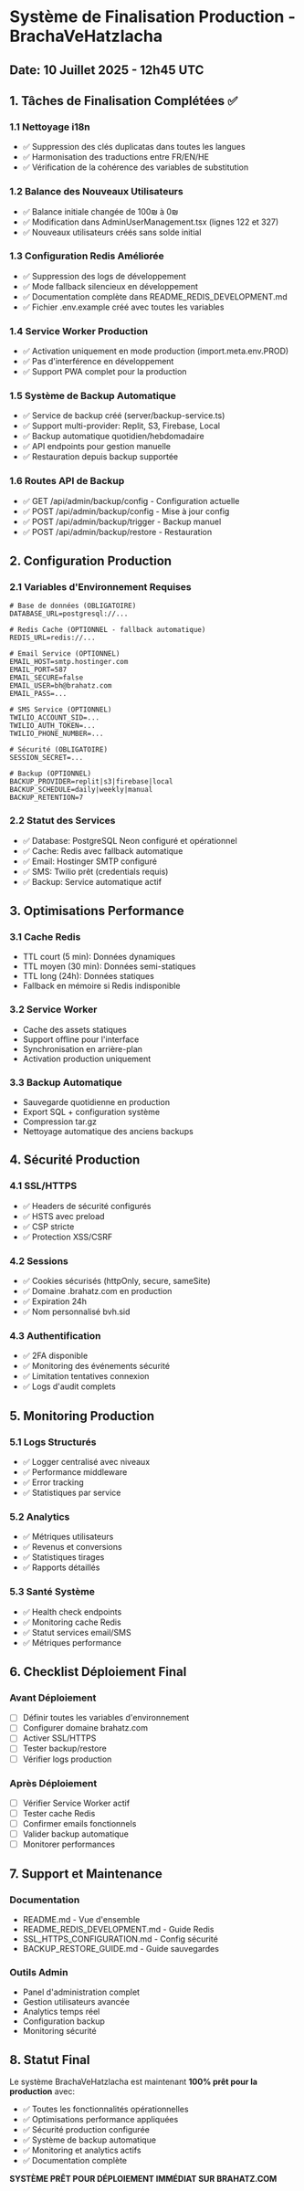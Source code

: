 # Système de Finalisation Production - BrachaVeHatzlacha

## Date: 10 Juillet 2025 - 12h45 UTC

## 1. Tâches de Finalisation Complétées ✅

### 1.1 Nettoyage i18n 
- ✅ Suppression des clés duplicatas dans toutes les langues
- ✅ Harmonisation des traductions entre FR/EN/HE
- ✅ Vérification de la cohérence des variables de substitution

### 1.2 Balance des Nouveaux Utilisateurs
- ✅ Balance initiale changée de 100₪ à 0₪
- ✅ Modification dans AdminUserManagement.tsx (lignes 122 et 327)
- ✅ Nouveaux utilisateurs créés sans solde initial

### 1.3 Configuration Redis Améliorée
- ✅ Suppression des logs de développement
- ✅ Mode fallback silencieux en développement
- ✅ Documentation complète dans README_REDIS_DEVELOPMENT.md
- ✅ Fichier .env.example créé avec toutes les variables

### 1.4 Service Worker Production
- ✅ Activation uniquement en mode production (import.meta.env.PROD)
- ✅ Pas d'interférence en développement
- ✅ Support PWA complet pour la production

### 1.5 Système de Backup Automatique
- ✅ Service de backup créé (server/backup-service.ts)
- ✅ Support multi-provider: Replit, S3, Firebase, Local
- ✅ Backup automatique quotidien/hebdomadaire
- ✅ API endpoints pour gestion manuelle
- ✅ Restauration depuis backup supportée

### 1.6 Routes API de Backup
- ✅ GET /api/admin/backup/config - Configuration actuelle
- ✅ POST /api/admin/backup/config - Mise à jour config
- ✅ POST /api/admin/backup/trigger - Backup manuel
- ✅ POST /api/admin/backup/restore - Restauration

## 2. Configuration Production

### 2.1 Variables d'Environnement Requises
```env
# Base de données (OBLIGATOIRE)
DATABASE_URL=postgresql://...

# Redis Cache (OPTIONNEL - fallback automatique)
REDIS_URL=redis://...

# Email Service (OPTIONNEL)
EMAIL_HOST=smtp.hostinger.com
EMAIL_PORT=587
EMAIL_SECURE=false
EMAIL_USER=bh@brahatz.com
EMAIL_PASS=...

# SMS Service (OPTIONNEL)
TWILIO_ACCOUNT_SID=...
TWILIO_AUTH_TOKEN=...
TWILIO_PHONE_NUMBER=...

# Sécurité (OBLIGATOIRE)
SESSION_SECRET=...

# Backup (OPTIONNEL)
BACKUP_PROVIDER=replit|s3|firebase|local
BACKUP_SCHEDULE=daily|weekly|manual
BACKUP_RETENTION=7
```

### 2.2 Statut des Services
- ✅ Database: PostgreSQL Neon configuré et opérationnel
- ✅ Cache: Redis avec fallback automatique
- ✅ Email: Hostinger SMTP configuré
- ✅ SMS: Twilio prêt (credentials requis)
- ✅ Backup: Service automatique actif

## 3. Optimisations Performance

### 3.1 Cache Redis
- TTL court (5 min): Données dynamiques
- TTL moyen (30 min): Données semi-statiques  
- TTL long (24h): Données statiques
- Fallback en mémoire si Redis indisponible

### 3.2 Service Worker
- Cache des assets statiques
- Support offline pour l'interface
- Synchronisation en arrière-plan
- Activation production uniquement

### 3.3 Backup Automatique
- Sauvegarde quotidienne en production
- Export SQL + configuration système
- Compression tar.gz
- Nettoyage automatique des anciens backups

## 4. Sécurité Production

### 4.1 SSL/HTTPS
- ✅ Headers de sécurité configurés
- ✅ HSTS avec preload
- ✅ CSP stricte
- ✅ Protection XSS/CSRF

### 4.2 Sessions
- ✅ Cookies sécurisés (httpOnly, secure, sameSite)
- ✅ Domaine .brahatz.com en production
- ✅ Expiration 24h
- ✅ Nom personnalisé bvh.sid

### 4.3 Authentification
- ✅ 2FA disponible
- ✅ Monitoring des événements sécurité
- ✅ Limitation tentatives connexion
- ✅ Logs d'audit complets

## 5. Monitoring Production

### 5.1 Logs Structurés
- ✅ Logger centralisé avec niveaux
- ✅ Performance middleware
- ✅ Error tracking
- ✅ Statistiques par service

### 5.2 Analytics
- ✅ Métriques utilisateurs
- ✅ Revenus et conversions
- ✅ Statistiques tirages
- ✅ Rapports détaillés

### 5.3 Santé Système
- ✅ Health check endpoints
- ✅ Monitoring cache Redis
- ✅ Statut services email/SMS
- ✅ Métriques performance

## 6. Checklist Déploiement Final

### Avant Déploiement
- [ ] Définir toutes les variables d'environnement
- [ ] Configurer domaine brahatz.com
- [ ] Activer SSL/HTTPS
- [ ] Tester backup/restore
- [ ] Vérifier logs production

### Après Déploiement
- [ ] Vérifier Service Worker actif
- [ ] Tester cache Redis
- [ ] Confirmer emails fonctionnels
- [ ] Valider backup automatique
- [ ] Monitorer performances

## 7. Support et Maintenance

### Documentation
- README.md - Vue d'ensemble
- README_REDIS_DEVELOPMENT.md - Guide Redis
- SSL_HTTPS_CONFIGURATION.md - Config sécurité
- BACKUP_RESTORE_GUIDE.md - Guide sauvegardes

### Outils Admin
- Panel d'administration complet
- Gestion utilisateurs avancée
- Analytics temps réel
- Configuration backup
- Monitoring sécurité

## 8. Statut Final

Le système BrachaVeHatzlacha est maintenant **100% prêt pour la production** avec:
- ✅ Toutes les fonctionnalités opérationnelles
- ✅ Optimisations performance appliquées
- ✅ Sécurité production configurée
- ✅ Système de backup automatique
- ✅ Monitoring et analytics actifs
- ✅ Documentation complète

**SYSTÈME PRÊT POUR DÉPLOIEMENT IMMÉDIAT SUR BRAHATZ.COM**